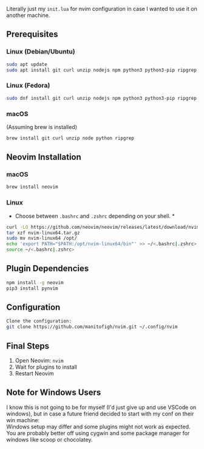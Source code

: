Literally just my `init.lua` for nvim configuration in case I wanted to use it on another machine.
## Prerequisites

### Linux (Debian/Ubuntu)
```bash
sudo apt update
sudo apt install git curl unzip nodejs npm python3 python3-pip ripgrep
```

### Linux (Fedora)
```bash
sudo dnf install git curl unzip nodejs npm python3 python3-pip ripgrep
```

### macOS
(Assuming brew is installed)
```bash
brew install git curl unzip node python ripgrep
```

## Neovim Installation

### macOS 
```bash
brew install neovim
```

### Linux
* Choose between `.bashrc` and `.zshrc` depending on your shell. *
```bash
curl -LO https://github.com/neovim/neovim/releases/latest/download/nvim-linux64.tar.gz
tar xzf nvim-linux64.tar.gz
sudo mv nvim-linux64 /opt/
echo 'export PATH="$PATH:/opt/nvim-linux64/bin"' >> ~/<.bashrc|.zshrc>
source ~/<.bashrc|.zshrc>
```

## Plugin Dependencies
```bash
npm install -g neovim
pip3 install pynvim
```

## Configuration
```bash
Clone the configuration:
git clone https://github.com/manitofigh/nvim.git ~/.config/nvim
```

## Final Steps

1. Open Neovim: `nvim`
2. Wait for plugins to install
3. Restart Neovim

## Note for Windows Users

I know this is not going to be for myself (I'd just give up and use VSCode on windows), but in case a future friend decided to start with my conf on their win machine:
</br>
Windows setup may differ and some plugins might not work as expected. You are probably better off using cygwin and some package manager for windows like scoop or chocolatey.
